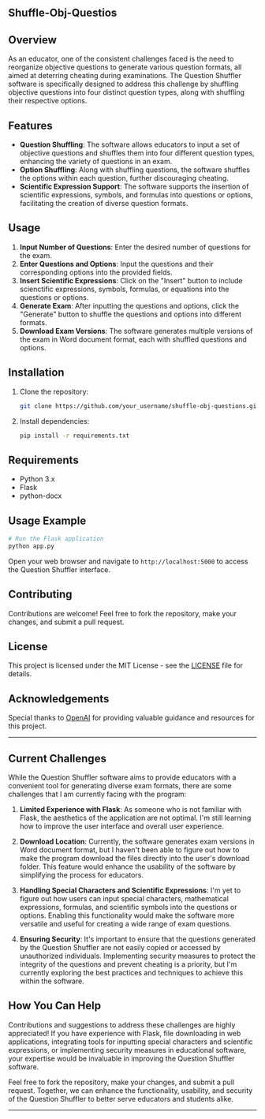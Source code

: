 ## Shuffle-Obj-Questios

## Overview

As an educator, one of the consistent challenges faced is the need to reorganize objective questions to generate various question formats, all aimed at deterring cheating during examinations. The Question Shuffler software is specifically designed to address this challenge by shuffling objective questions into four distinct question types, along with shuffling their respective options.

## Features

- **Question Shuffling**: The software allows educators to input a set of objective questions and shuffles them into four different question types, enhancing the variety of questions in an exam.
- **Option Shuffling**: Along with shuffling questions, the software shuffles the options within each question, further discouraging cheating.
- **Scientific Expression Support**: The software supports the insertion of scientific expressions, symbols, and formulas into questions or options, facilitating the creation of diverse question formats.

## Usage

1. **Input Number of Questions**: Enter the desired number of questions for the exam.
2. **Enter Questions and Options**: Input the questions and their corresponding options into the provided fields.
3. **Insert Scientific Expressions**: Click on the "Insert" button to include scienctific expressions, symbols, formulas, or equations into the questions or options.
4. **Generate Exam**: After inputting the questions and options, click the "Generate" button to shuffle the questions and options into different formats.
5. **Download Exam Versions**: The software generates multiple versions of the exam in Word document format, each with shuffled questions and options.

## Installation

1. Clone the repository:
    ```bash
    git clone https://github.com/your_username/shuffle-obj-questions.git
    ```

2. Install dependencies:
    ```bash
    pip install -r requirements.txt
    ```

## Requirements

- Python 3.x
- Flask
- python-docx

## Usage Example

```python
# Run the Flask application
python app.py
```

Open your web browser and navigate to `http://localhost:5000` to access the Question Shuffler interface.

## Contributing

Contributions are welcome! Feel free to fork the repository, make your changes, and submit a pull request.

## License

This project is licensed under the MIT License - see the [LICENSE](LICENSE) file for details.

## Acknowledgements

Special thanks to [OpenAI](https://openai.com) for providing valuable guidance and resources for this project.


---

## Current Challenges

While the Question Shuffler software aims to provide educators with a convenient tool for generating diverse exam formats, there are some challenges that I am currently facing with the program:

1. **Limited Experience with Flask**: As someone who is not familiar with Flask, the aesthetics of the application are not optimal. I'm still learning how to improve the user interface and overall user experience.

2. **Download Location**: Currently, the software generates exam versions in Word document format, but I haven't been able to figure out how to make the program download the files directly into the user's download folder. This feature would enhance the usability of the software by simplifying the process for educators.

3. **Handling Special Characters and Scientific Expressions**: I'm yet to figure out how users can input special characters, mathematical expressions, formulas, and scientific symbols into the questions or options. Enabling this functionality would make the software more versatile and useful for creating a wide range of exam questions.

4. **Ensuring Security**: It's important to ensure that the questions generated by the Question Shuffler are not easily copied or accessed by unauthorized individuals. Implementing security measures to protect the integrity of the questions and prevent cheating is a priority, but I'm currently exploring the best practices and techniques to achieve this within the software.

## How You Can Help

Contributions and suggestions to address these challenges are highly appreciated! If you have experience with Flask, file downloading in web applications, integrating tools for inputting special characters and scientific expressions, or implementing security measures in educational software, your expertise would be invaluable in improving the Question Shuffler software.

Feel free to fork the repository, make your changes, and submit a pull request. Together, we can enhance the functionality, usability, and security of the Question Shuffler to better serve educators and students alike.


---



